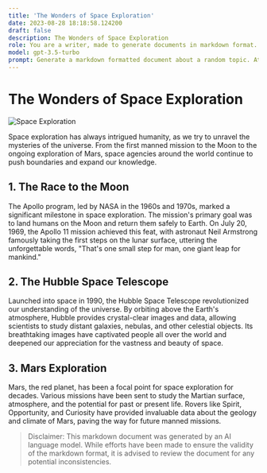 ```yaml
---
title: 'The Wonders of Space Exploration'
date: 2023-08-28 18:18:58.124200
draft: false
description: The Wonders of Space Exploration
role: You are a writer, made to generate documents in markdown format. It is very important that all of the documents you generate are in valid markdown format.
model: gpt-3.5-turbo
prompt: Generate a markdown formatted document about a random topic. At the bottom, include a disclaimer explaining that the document was generated by you. The first line of the document should be the title. Make sure that the entire document is in proper markdown format, using a mix of various tags to make the document visually appealing.
---
```


# The Wonders of Space Exploration

![Space Exploration](https://images.unsplash.com/photo-1523060742291-3a3e2aac1bd8?ixid=MnwxMjA3fDB8MHxwaG90by1wYWdlfHx8fGVufDB8fHx8&ixlib=rb-1.2.1&auto=format&fit=crop&w=800&q=80)

Space exploration has always intrigued humanity, as we try to unravel the mysteries of the universe. From the first manned mission to the Moon to the ongoing exploration of Mars, space agencies around the world continue to push boundaries and expand our knowledge. 

## 1. The Race to the Moon

The Apollo program, led by NASA in the 1960s and 1970s, marked a significant milestone in space exploration. The mission's primary goal was to land humans on the Moon and return them safely to Earth. On July 20, 1969, the Apollo 11 mission achieved this feat, with astronaut Neil Armstrong famously taking the first steps on the lunar surface, uttering the unforgettable words, "That's one small step for man, one giant leap for mankind."

## 2. The Hubble Space Telescope

Launched into space in 1990, the Hubble Space Telescope revolutionized our understanding of the universe. By orbiting above the Earth's atmosphere, Hubble provides crystal-clear images and data, allowing scientists to study distant galaxies, nebulas, and other celestial objects. Its breathtaking images have captivated people all over the world and deepened our appreciation for the vastness and beauty of space.

## 3. Mars Exploration

Mars, the red planet, has been a focal point for space exploration for decades. Various missions have been sent to study the Martian surface, atmosphere, and the potential for past or present life. Rovers like Spirit, Opportunity, and Curiosity have provided invaluable data about the geology and climate of Mars, paving the way for future manned missions.

>Disclaimer: This markdown document was generated by an AI language model. While efforts have been made to ensure the validity of the markdown format, it is advised to review the document for any potential inconsistencies.